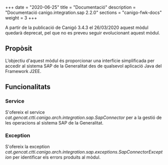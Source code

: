 +++
date        = "2020-06-25"
title       = "Documentació"
description = "Documentació canigo.integration.sap 2.2.0"
sections    = "canigo-fwk-docs"
weight      = 3
+++

<div class="message warning">

A partir de la publicació de Canigó 3.4.3 el 26/03/2020 aquest mòdul quedarà deprecat, pel que no es preveu seguir evolucionant aquest mòdul.

</div>

## Propòsit

L’objectiu d'aquest mòdul és proporcionar una interfície simplificada per accedir al sistema SAP de la Generalitat des de qualsevol aplicació Java del Framework J2EE.

## Funcionalitats

### Service

S'ofereix el service *cat.gencat.ctti.canigo.arch.integration.sap.SapConnector* per a la gestió de les operacions al sistema SAP de la Generalitat.

### Exception

S'ofereix la exception *cat.gencat.ctti.canigo.arch.integration.sap.exceptions.SapConnectorException* per identificar els errors produits al mòdul.
